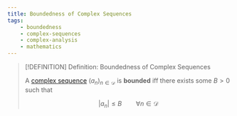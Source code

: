 ```yaml
---
title: Boundedness of Complex Sequences
tags:
    - boundedness
    - complex-sequences
    - complex-analysis
    - mathematics
---
```


>[!DEFINITION] Definition: Boundedness of Complex Sequences
>
>A [complex sequence](Complex%20Sequences.md) $(a_n)_{n \in \mathcal{D}}$ is **bounded** iff there exists some $B \gt 0$ such that
>
>$$
>|a_n| \le B \qquad \forall n \in \mathcal{D}
>$$
>